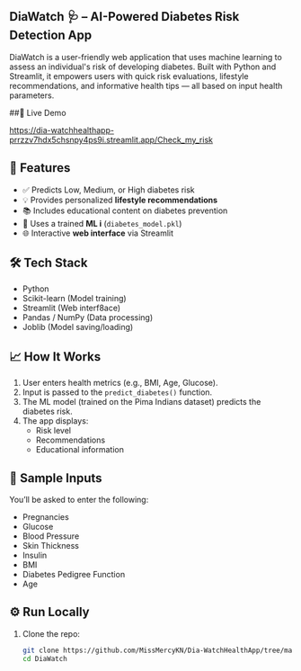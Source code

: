 ## DiaWatch 🩺 – AI-Powered Diabetes Risk Detection App

DiaWatch is a user-friendly web application that uses machine learning to assess an individual's risk of developing diabetes. Built with Python and Streamlit, it empowers users with quick risk evaluations, lifestyle recommendations, and informative health tips — all based on input health parameters.

 ##🚀 Live Demo

https://dia-watchhealthapp-prrzzv7hdx5chsnpy4ps9i.streamlit.app/Check_my_risk


## 📌 Features

- ✅ Predicts Low, Medium, or High diabetes risk
- 💡 Provides personalized **lifestyle recommendations**
- 📚 Includes educational content on diabetes prevention
- 🧠 Uses a trained **ML i** (`diabetes_model.pkl`)
- 🌐 Interactive **web interface** via Streamlit



## 🛠️ Tech Stack

- Python
- Scikit-learn (Model training)
- Streamlit (Web interf8ace)
- Pandas / NumPy (Data processing)
- Joblib (Model saving/loading)





## 📈 How It Works

1. User enters health metrics (e.g., BMI, Age, Glucose).
2. Input is passed to the `predict_diabetes()` function.
3. The ML model (trained on the Pima Indians dataset) predicts the diabetes risk.
4. The app displays:
   - Risk level
   - Recommendations
   - Educational information



## 🧪 Sample Inputs

You’ll be asked to enter the following:
- Pregnancies
- Glucose
- Blood Pressure
- Skin Thickness
- Insulin
- BMI
- Diabetes Pedigree Function
- Age



## ⚙️ Run Locally

1. Clone the repo:
   ```bash
   git clone https://github.com/MissMercyKN/Dia-WatchHealthApp/tree/main
   cd DiaWatch


